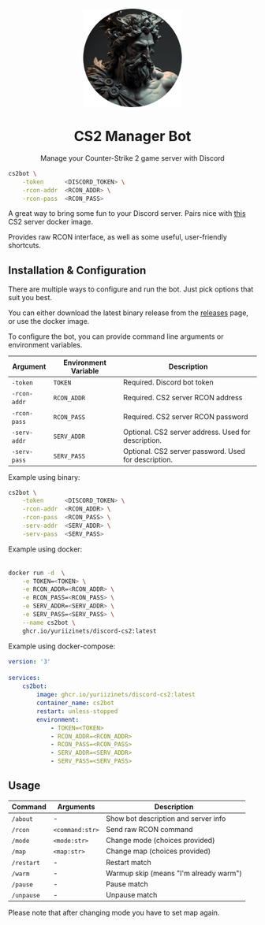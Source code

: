 
<p align="center">
    <img width="200" src=".github/resources/logo-circle.png" />
</p>

<h1 align="center">CS2 Manager Bot</h1>

<p align="center">
    Manage your Counter-Strike 2 game server with Discord
</p>

```bash
cs2bot \
    -token      <DISCORD_TOKEN> \
    -rcon-addr  <RCON_ADDR> \
    -rcon-pass  <RCON_PASS>
```

A great way to bring some fun to your Discord server.
Pairs nice with [this](https://github.com/joedwards32/CS2) CS2 server docker image.

Provides raw RCON interface, as well as some useful, user-friendly shortcuts.

## Installation & Configuration

There are multiple ways to configure and run the bot. Just pick options that suit you best.

You can either download the latest binary release from the [releases](https://github.com/yuriizinets/discord-cs2/releases) page, or use the docker image.

To configure the bot, you can provide command line arguments or environment variables.

| Argument     | Environment Variable | Description |
|--------------|----------------------|-------------|
| `-token`     | `TOKEN`              | Required. Discord bot token |
| `-rcon-addr` | `RCON_ADDR`          | Required. CS2 server RCON address |
| `-rcon-pass` | `RCON_PASS`          | Required. CS2 server RCON password |
| `-serv-addr` | `SERV_ADDR`          | Optional. CS2 server address. Used for description. |
| `-serv-pass` | `SERV_PASS`          | Optional. CS2 server password. Used for description. |

Example using binary:

```bash
cs2bot \
    -token      <DISCORD_TOKEN> \
    -rcon-addr  <RCON_ADDR> \
    -rcon-pass  <RCON_PASS> \
    -serv-addr  <SERV_ADDR> \
    -serv-pass  <SERV_PASS>
```

Example using docker:

```bash

docker run -d  \
    -e TOKEN=<TOKEN> \
    -e RCON_ADDR=<RCON_ADDR> \
    -e RCON_PASS=<RCON_PASS> \
    -e SERV_ADDR=<SERV_ADDR> \
    -e SERV_PASS=<SERV_PASS> \
    --name cs2bot \
    ghcr.io/yuriizinets/discord-cs2:latest
```

Example using docker-compose:

```yaml
version: '3'

services:
    cs2bot:
        image: ghcr.io/yuriizinets/discord-cs2:latest
        container_name: cs2bot
        restart: unless-stopped
        environment:
            - TOKEN=<TOKEN>
            - RCON_ADDR=<RCON_ADDR>
            - RCON_PASS=<RCON_PASS>
            - SERV_ADDR=<SERV_ADDR>
            - SERV_PASS=<SERV_PASS>
```

## Usage

| Command     | Arguments       | Description |
|-------------|-----------------|-------------|
| `/about`    | -               | Show bot description and server info |
| `/rcon`     | `<command:str>` | Send raw RCON command |
| `/mode`     | `<mode:str>`    | Change mode (choices provided) |
| `/map`      | `<map:str>`     | Change map (choices provided) |
| `/restart`  | -               | Restart match |
| `/warm`     | -               | Warmup skip (means "I'm already warm") |
| `/pause`    | -               | Pause match |
| `/unpause`  | -               | Unpause match |

Please note that after changing mode you have to set map again.
